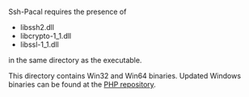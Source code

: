 Ssh-Pacal requires the presence of
- libssh2.dll
- libcrypto-1_1.dll
- libssl-1_1.dll

in the same directory as the executable.

This directory contains Win32 and Win64 binaries.  Updated Windows binaries can be found at the [PHP repository](https://windows.php.net/downloads/php-sdk/deps/).
